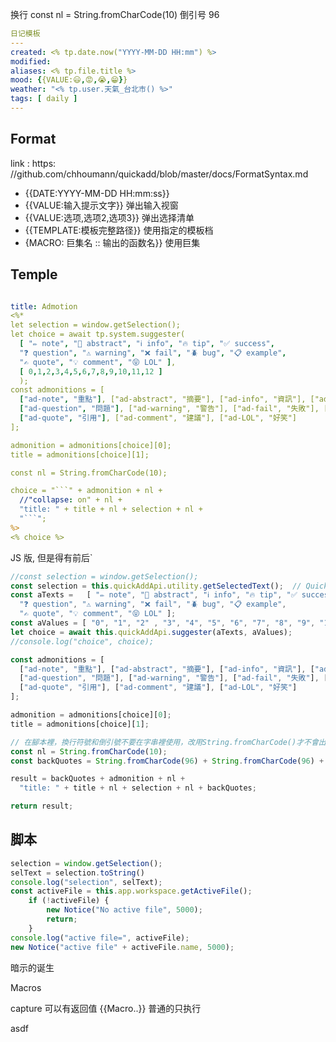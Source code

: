 换行 const nl = String.fromCharCode(10)
倒引号 96


```yaml
日记模板
---
created: <% tp.date.now("YYYY-MM-DD HH:mm") %>
modified: 
aliases: <% tp.file.title %>
mood: {{VALUE:😃,😡,😭,😁}}
weather: "<% tp.user.天氣_台北市() %>"
tags: [ daily ]
---
```


## Format

link : https: //github.com/chhoumann/quickadd/blob/master/docs/FormatSyntax.md

-   {{DATE:YYYY-MM-DD HH:mm:ss}}
-   {{VALUE:输入提示文字}} 弹出输入视窗
-   {{VALUE:选项,选项2,选项3}} 弹出选择清单
-   {{TEMPLATE:模板完整路径}} 使用指定的模板档
-   {MACRO: 巨集名 :: 输出的函数名}} 使用巨集

## Temple

```yaml

title: Admotion
<%*
let selection = window.getSelection();
​let choice = await tp.system.suggester(
  [ "✏️ note", "📘 abstract", "ℹ️ info", "🔥 tip", "✅ success", 
  "❓ question", "⚠️ warning", "❌ fail", "🪲 bug", "📋 example", 
  "✍️ quote", "💡 comment", "😝 LOL" ], 
  [ 0,1,2,3,4,5,6,7,8,9,10,11,12 ]
  );
​const admonitions = [ 
  ["ad-note", "重點"], ["ad-abstract", "摘要"], ["ad-info", "資訊"], ["ad-tip", "技巧"], ["ad-success", "完成"], 
  ["ad-question", "問題"], ["ad-warning", "警告"], ["ad-fail", "失敗"], ["ad-error", "錯誤"], ["ad-example", "範例"], 
  ["ad-quote", "引用"], ["ad-comment", "建議"], ["ad-LOL", "好笑"]
];

admonition = admonitions[choice][0];
title = admonitions[choice][1];

const nl = String.fromCharCode(10);

​choice = "```" + admonition + nl +
  //"collapse: on" + nl +
  "title: " + title + nl + selection + nl +
  "```";
%>
<% choice %>
```

JS 版, 但是得有前后`

```js quickadd
//const selection = window.getSelection();
const selection = this.quickAddApi.utility.getSelectedText();  // QuickAdd 0.4.6
const aTexts =   [ "✏️ note", "📘 abstract", "ℹ️ info", "🔥 tip", "✅ success", 
  "❓ question", "⚠️ warning", "❌ fail", "🪲 bug", "📋 example",
  "✍️ quote", "💡 comment", "😝 LOL" ];
const aValues = [ "0", "1", "2" , "3", "4", "5", "6", "7", "8", "9", "10", "11", "12" ];
let choice = await this.quickAddApi.suggester(aTexts, aValues);
//console.log("choice", choice);

const admonitions = [ 
  ["ad-note", "重點"], ["ad-abstract", "摘要"], ["ad-info", "資訊"], ["ad-tip", "技巧"], ["ad-success", "完成"], 
  ["ad-question", "問題"], ["ad-warning", "警告"], ["ad-fail", "失敗"], ["ad-error", "錯誤"], ["ad-example", "範例"], 
  ["ad-quote", "引用"], ["ad-comment", "建議"], ["ad-LOL", "好笑"]
];

admonition = admonitions[choice][0];
title = admonitions[choice][1];

// 在腳本裡，換行符號和倒引號不要在字串裡使用，改用String.fromCharCode()才不會出現解析錯誤
const nl = String.fromCharCode(10);
const backQuotes = String.fromCharCode(96) + String.fromCharCode(96) + String.fromCharCode(96);

result = backQuotes + admonition + nl +
  "title: " + title + nl + selection + nl + backQuotes;

return result;
```


## 脚本
```js quickadd
selection = window.getSelection();
selText = selection.toString()
console.log("selection", selText);
const activeFile = this.app.workspace.getActiveFile();
    if (!activeFile) {
        new Notice("No active file", 5000);
        return;
    }
console.log("active file=", activeFile);
new Notice("active file" + activeFile.name, 5000);
```


暗示的诞生


Macros

capture 可以有返回值  {{Macro..}}
普通的只执行


asdf